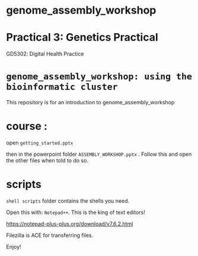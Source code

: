 # genome_assembly_workshop

# Practical 3: Genetics Practical
GD5302: Digital Health Practice



# `genome_assembly_workshop: using the bioinformatic cluster`
This repository is for an introduction to genome_assembly_workshop

# course :

open ``getting_started.pptx`` 

then in the powerpoint folder ``ASSEMBLY_WORKSHOP.pptx`` . Follow this and open the other files when told to do so. 

# scripts

``shell scripts`` folder contains the shells you need. 

Open this with: ``Notepad++``. This is the king of text editors!

https://notepad-plus-plus.org/download/v7.6.2.html

Filezilla is ACE for transferring files. 

Enjoy!